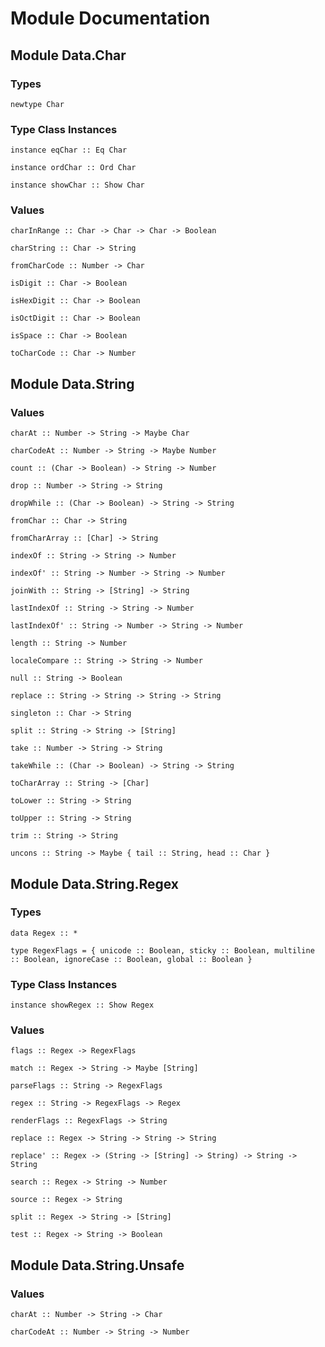 # Module Documentation

## Module Data.Char

### Types

    newtype Char


### Type Class Instances

    instance eqChar :: Eq Char

    instance ordChar :: Ord Char

    instance showChar :: Show Char


### Values

    charInRange :: Char -> Char -> Char -> Boolean

    charString :: Char -> String

    fromCharCode :: Number -> Char

    isDigit :: Char -> Boolean

    isHexDigit :: Char -> Boolean

    isOctDigit :: Char -> Boolean

    isSpace :: Char -> Boolean

    toCharCode :: Char -> Number


## Module Data.String

### Values

    charAt :: Number -> String -> Maybe Char

    charCodeAt :: Number -> String -> Maybe Number

    count :: (Char -> Boolean) -> String -> Number

    drop :: Number -> String -> String

    dropWhile :: (Char -> Boolean) -> String -> String

    fromChar :: Char -> String

    fromCharArray :: [Char] -> String

    indexOf :: String -> String -> Number

    indexOf' :: String -> Number -> String -> Number

    joinWith :: String -> [String] -> String

    lastIndexOf :: String -> String -> Number

    lastIndexOf' :: String -> Number -> String -> Number

    length :: String -> Number

    localeCompare :: String -> String -> Number

    null :: String -> Boolean

    replace :: String -> String -> String -> String

    singleton :: Char -> String

    split :: String -> String -> [String]

    take :: Number -> String -> String

    takeWhile :: (Char -> Boolean) -> String -> String

    toCharArray :: String -> [Char]

    toLower :: String -> String

    toUpper :: String -> String

    trim :: String -> String

    uncons :: String -> Maybe { tail :: String, head :: Char }


## Module Data.String.Regex

### Types

    data Regex :: *

    type RegexFlags = { unicode :: Boolean, sticky :: Boolean, multiline :: Boolean, ignoreCase :: Boolean, global :: Boolean }


### Type Class Instances

    instance showRegex :: Show Regex


### Values

    flags :: Regex -> RegexFlags

    match :: Regex -> String -> Maybe [String]

    parseFlags :: String -> RegexFlags

    regex :: String -> RegexFlags -> Regex

    renderFlags :: RegexFlags -> String

    replace :: Regex -> String -> String -> String

    replace' :: Regex -> (String -> [String] -> String) -> String -> String

    search :: Regex -> String -> Number

    source :: Regex -> String

    split :: Regex -> String -> [String]

    test :: Regex -> String -> Boolean


## Module Data.String.Unsafe

### Values

    charAt :: Number -> String -> Char

    charCodeAt :: Number -> String -> Number